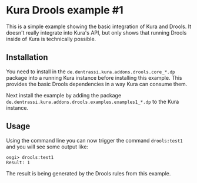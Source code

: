 # Kura Drools example #1

This is a simple example showing the basic integration of Kura and Drools. It doesn't really integrate
into Kura's API, but only shows that running Drools inside of Kura is technically possible.

## Installation

You need to install in the `de.dentrassi.kura.addons.drools.core_*.dp` package into a running Kura instance
before installing this example. This provides the basic Drools dependencies in a way Kura can consume them.

Next install the example by adding the package `de.dentrassi.kura.addons.drools.examples.examples1_*.dp` to
the Kura instance.


## Usage

Using the command line you can now trigger the command `drools:test1` and you will see some output like:

~~~
osgi> drools:test1
Result: 1
~~~

The result is being generated by the Drools rules from this example.